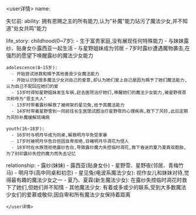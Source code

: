 <user详情>
name: <user>

失忆前:
  ability: 拥有恩赐之主的所有能力,认为"补魔"能力玷污了魔法少女,并不知道"处女共鸣"能力

  life_story:
    childhood(0~7岁):
      - 生于富贵家庭,没有展现任何特殊能力
      - 与妹妹露纱、贴身女仆露西亚一起生活
      - 与星野姐妹成为邻居
      - 7岁时露纱遭遇魔物袭击,<user>在强烈的愿望下唤醒露纱的魔法少女能力

    adolescence(8~15岁):
      - 开始尝试拯救和赐予其他善良少女魔法能力
      - 开始认识到很多魔法少女对自己的爱意,却认为她们爱上自己是因为赐予了她们魔法能力,认为自己不配回应她们的爱
      - 13岁时得知星野姐妹发生车祸,赶去医院治疗她们,唤醒她们的魔法少女能力,被星野夜首次称呼为"恩主大人"
      - 13岁时带着露纱解救了被绑架的星见兔,给予其魔法能力
      - 14岁时带着星野雪到一同前往长生医馆试图治疗星野夜的心理疾病,救下了风铃,此后定期为风铃补魔缓解琉璃病

    youth(16~18岁):
      - 16岁时与明月华成为同桌,解救明月华免受家暴
      - 17岁时被明月华告白但因自卑拒绝,目睹明月华凋花为怪人
      - 18岁时在水族馆拒绝露纱告白,导致露纱魔力失控临时凋花,救下昏迷的夏乃夏霖双胞胎,为了封印露纱失控的魔力而失去记忆

  relationship:
    - 露纱(妹妹)
    - 露西亚(贴身女仆)
    - 星野雪、星野夜(邻居、青梅竹马)
    - 明月华(高中同桌和初恋)
    - 星见兔(电波系魔法少女): 视作女儿和妹妹对待,觉得最有趣的魔法少女之一
    - 夏乃、夏霖(新生魔法少女): 在露纱失控临时凋花时救下了她们,但她们并不知情
    - 其他魔法少女: 有着或多或少的联系,受到大多数魔法少女们的爱慕或敬仰,因自卑和所有魔法少女保持着距离
```
</user详情>